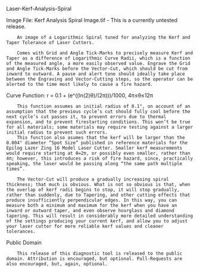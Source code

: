 Laser-Kerf-Analysis-Spiral

Image File: Kerf Analysis Spiral Image.tif - This is a currently untested release.

		An image of a Logarithmic Spiral tuned for analyzing the Kerf and Taper Tolerance of Laser Cutters.

		Comes with Grid and Angle Tick-Marks to precisely measure Kerf and Taper as a difference of Logarithmic Curve Radii, which is a function of the measured angle, a more easily observed value. Engrave the Grid and Angle Tick-Marks before the Vector-Cut, which should be cut from inward to outward. A pause and alert tone should ideally take place between the Engraving and Vector-Cutting steps, so the operator can be alerted to the time most likely to cause a fire hazard.


Curve Function:
r = 0.1 + (e^((ln(2)θ)/(2π)))/1000, 4π≤θ≤12π

		This function assumes an initial radius of 0.1", on account of an assumption that the previous cycle’s cut should fully cool before the next cycle’s cut passes it, to prevent errors due to thermal expansion, and to prevent firestarting conditions. This won’t be true for all materials; some materials may require testing against a larger initial radius to prevent such errors.
		This function also asumes that the kerf will be larger than the 0.004" diameter “Spot Size” published in reference materials for the Epilog Lazer Zing 16 Model Laser Cutter. Smaller kerf measurements would require starting at θ=2π, or possibly even smaller, rather than 4π; however, this introduces a risk of fire hazard, since, practically speaking, the laser would be passing along “the same path multiple times”.

		The Vector-Cut will produce a gradually increasing spiral thickness; that much is obvious. What is not so obvious is that, when the overlap of kerf radii begins to stop, it will stop gradually, rather than suddenly, due to Tapering, and other cutting effects that produce insufficiently perpendicular edges. In this way, you can measure both a minimum and maximum for the kerf when you have an inward or outward taper, and even observe hourglass and diamond tapering. This will result in considerably more detailed understanding of the settings producing your current kerf, and allow you to adjust your laser cutter for more reliable kerf values and cleaner tolerances.


Public Domain

		This release of this diagnostic tool is released to the public domain. Attribution is encouraged, but optional. Pull-Requests are also encouraged, but, again, optional.
